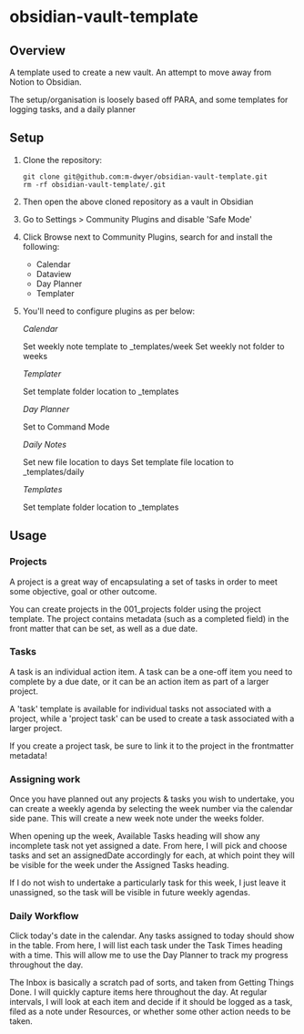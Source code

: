 # obsidian-vault-template

## Overview

A template used to create a new vault.  An attempt to move away from Notion to Obsidian.

The setup/organisation is loosely based off PARA, and some templates for logging tasks, and a daily planner

## Setup

1. Clone the repository:
	```
	git clone git@github.com:m-dwyer/obsidian-vault-template.git
	rm -rf obsidian-vault-template/.git
	```

2. Then open the above cloned repository as a vault in Obsidian
3. Go to Settings > Community Plugins and disable 'Safe Mode'
4. Click Browse next to Community Plugins, search for and install the following:
	* Calendar
	* Dataview
	* Day Planner
	* Templater

5.  You'll need to configure plugins as per below:

	*Calendar*

	Set weekly note template to _templates/week
	Set weekly not folder to weeks

	*Templater*

	Set template folder location to _templates

	*Day Planner*

	Set to Command Mode

	*Daily Notes*

	Set new file location to days
	Set template file location to _templates/daily

	*Templates*

	Set template folder location to _templates

## Usage

### Projects

A project is a great way of encapsulating a set of tasks in order to meet some objective, goal or other outcome.

You can create projects in the 001_projects folder using the project template.  The project contains metadata (such as a completed field) in the front matter that can be set, as well as a due date.

### Tasks

A task is an individual action item.  A task can be a one-off item you need to complete by a due date, or it can be an action item as part of a larger project.

A 'task' template is available for individual tasks not associated with a project, while a 'project task' can be used to create a task associated with a larger project.

If you create a project task, be sure to link it to the project in the frontmatter metadata!

### Assigning work

Once you have planned out any projects & tasks you wish to undertake, you can create a weekly agenda by selecting the week number via the calendar side pane.  This will create a new week note under the weeks folder.

When opening up the week, Available Tasks heading will show any incomplete task not yet assigned a date.  From here, I will pick and choose tasks and set an assignedDate accordingly for each, at which point they will be visible for the week under the Assigned Tasks heading.

If I do not wish to undertake a particularly task for this week, I just leave it unassigned, so the task will be visible in future weekly agendas.

### Daily Workflow

Click today's date in the calendar.  Any tasks assigned to today should show in the table.  From here, I will list each task under the Task Times heading with a time.  This will allow me to use the Day Planner to track my progress throughout the day.

The Inbox is basically a scratch pad of sorts, and taken from Getting Things Done.  I will quickly capture items here throughout the day.  At regular intervals, I will look at each item and decide if it should be logged as a task, filed as a note under Resources, or whether some other action needs to be taken.